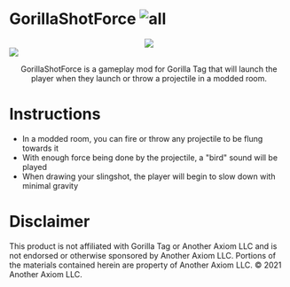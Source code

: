 # GorillaShotForce ![all](https://img.shields.io/github/downloads/elliotsilly/GorillaShotForce/total)

<div align="center">
 <a href="https://discord.gg/dev9998">
    <img src="https://img.shields.io/badge/Discord-%237289DA.svg?logo=discord&logoColor=white">
  </a>
 <a href="https://youtu.be/zL_mrPkXowY?si=h2Igh92ksW_7V-Uy">
  <img src="https://raw.githubusercontent.com/developer9998/GorillaShotForce/main/vlcsnap-00067.png" style="display: block; margin-left: auto; margin-right: auto; width=50%;">
 </a>
  <p align="center">GorillaShotForce is a gameplay mod for Gorilla Tag that will launch the player when they launch or throw a projectile in a modded room.</p>
</div>

# Instructions
- In a modded room, you can fire or throw any projectile to be flung towards it
- With enough force being done by the projectile, a "bird" sound will be played
- When drawing your slingshot, the player will begin to slow down with minimal gravity

# Disclaimer
<p align="left">This product is not affiliated with Gorilla Tag or Another Axiom LLC and is not endorsed or otherwise sponsored by Another Axiom LLC. Portions of the materials contained herein are property of Another Axiom LLC. © 2021 Another Axiom LLC.</p>
